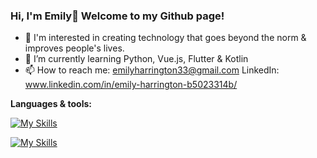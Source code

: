 ### Hi, I'm Emily👋 Welcome to my Github page!

- 👀 I'm interested in creating technology that goes beyond the norm & improves people's lives. 
- 🌱 I’m currently learning Python, Vue.js, Flutter & Kotlin
- 📫 How to reach me: emilyharrington33@gmail.com LinkedIn: www.linkedin.com/in/emily-harrington-b5023314b/

**Languages & tools:**

[![My Skills](https://skillicons.dev/icons?i=js,html,css,angular,nodejs,gcp,gitlab,nestjs&theme=light)](https://skillicons.dev)

[![My Skills](https://skillicons.dev/icons?i=postman,ruby,docker,obsidian,postgres,react,regex,vscode&theme=light)](https://skillicons.dev)

